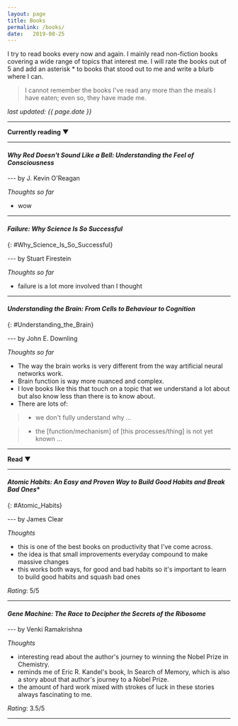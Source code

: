 ```yaml
---
layout: page
title: Books
permalink: /books/
date:   2019-08-25
---
```


I try to read books every now and again. I mainly read non-fiction books covering a wide range of topics that interest me. I will rate the books out of 5 and add an asterisk * to books that stood out to me and write a blurb where I can.

> I cannot remember the books I've read any more than the meals I have eaten; even so, they have made me.

*last updated: {{ page.date }}*

---

**Currently reading** &#9660;

---

#### _Why Red Doesn't Sound Like a Bell: Understanding the Feel of Consciousness_

--- by J. Kevin O'Reagan

_Thoughts so far_
* wow

---
#### _Failure: Why Science Is So Successful_
{: #Why_Science_Is_So_Successful}

---  by Stuart Firestein
  
_Thoughts so far_
* failure is a lot more involved than I thought

---

#### _Understanding the Brain: From Cells to Behaviour to Cognition_
{: #Understanding_the_Brain}

--- by John E. Downling

_Thoughts so far_
* The way the brain works is very different from the way artificial neural networks work. 
* Brain function is way more nuanced and complex. 
* I love books like this that touch on a topic that we understand a lot about but also know less than there is to know about.
* There are lots of:

> * we don't fully understand why ...

> * the [function/mechanism] of [this processes/thing] is not yet known ...

---

**Read** &#9660;

---
#### _Atomic Habits: An Easy and Proven Way to Build Good Habits and Break Bad Ones_* 
{: #Atomic_Habits}

--- by James Clear
  
_Thoughts_
* this is one of the best books on productivity that I've come across.
* the idea is that small improvements everyday compound to make  massive changes
* this works both ways, for good and bad habits so it's important to learn to build good habits and squash bad ones

_Rating_: 5/5

---
#### _Gene Machine: The Race to Decipher the Secrets of the Ribosome_

--- by Venki Ramakrishna
  
_Thoughts_
* interesting read about the author's journey to winning the Nobel Prize in Chemistry. 
* reminds me of Eric R. Kandel's book, In Search of Memory, which is also a story about that author's journey to a Nobel Prize. 
* the amount of hard work mixed with strokes of luck in these stories always fascinating to me.

_Rating_: 3.5/5

---